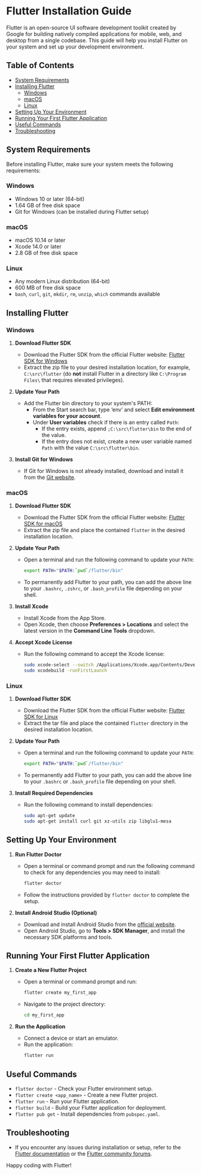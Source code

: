 # Flutter Installation Guide

Flutter is an open-source UI software development toolkit created by Google for building natively compiled applications for mobile, web, and desktop from a single codebase. This guide will help you install Flutter on your system and set up your development environment.

## Table of Contents

- [System Requirements](#system-requirements)
- [Installing Flutter](#installing-flutter)
  - [Windows](#windows)
  - [macOS](#macos)
  - [Linux](#linux)
- [Setting Up Your Environment](#setting-up-your-environment)
- [Running Your First Flutter Application](#running-your-first-flutter-application)
- [Useful Commands](#useful-commands)
- [Troubleshooting](#troubleshooting)

## System Requirements

Before installing Flutter, make sure your system meets the following requirements:

### Windows

- Windows 10 or later (64-bit)
- 1.64 GB of free disk space
- Git for Windows (can be installed during Flutter setup)

### macOS

- macOS 10.14 or later
- Xcode 14.0 or later
- 2.8 GB of free disk space

### Linux

- Any modern Linux distribution (64-bit)
- 600 MB of free disk space
- `bash`, `curl`, `git`, `mkdir`, `rm`, `unzip`, `which` commands available

## Installing Flutter

### Windows

1. **Download Flutter SDK**
   - Download the Flutter SDK from the official Flutter website: [Flutter SDK for Windows](https://docs.flutter.dev/get-started/install/windows)
   - Extract the zip file to your desired installation location, for example, `C:\src\flutter` (do **not** install Flutter in a directory like `C:\Program Files\` that requires elevated privileges).

2. **Update Your Path**
   - Add the Flutter bin directory to your system's PATH:
     - From the Start search bar, type ‘env’ and select **Edit environment variables for your account**.
     - Under **User variables** check if there is an entry called `Path`:
       - If the entry exists, append `;C:\src\flutter\bin` to the end of the value.
       - If the entry does not exist, create a new user variable named `Path` with the value `C:\src\flutter\bin`.

3. **Install Git for Windows**
   - If Git for Windows is not already installed, download and install it from the [Git website](https://git-scm.com/).

### macOS

1. **Download Flutter SDK**
   - Download the Flutter SDK from the official Flutter website: [Flutter SDK for macOS](https://docs.flutter.dev/get-started/install/macos)
   - Extract the zip file and place the contained `flutter` in the desired installation location.

2. **Update Your Path**
   - Open a terminal and run the following command to update your `PATH`:
     ```bash
     export PATH="$PATH:`pwd`/flutter/bin"
     ```
   - To permanently add Flutter to your path, you can add the above line to your `.bashrc`, `.zshrc`, or `.bash_profile` file depending on your shell.

3. **Install Xcode**
   - Install Xcode from the App Store.
   - Open Xcode, then choose **Preferences > Locations** and select the latest version in the **Command Line Tools** dropdown.

4. **Accept Xcode License**
   - Run the following command to accept the Xcode license:
     ```bash
     sudo xcode-select --switch /Applications/Xcode.app/Contents/Developer
     sudo xcodebuild -runFirstLaunch
     ```

### Linux

1. **Download Flutter SDK**
   - Download the Flutter SDK from the official Flutter website: [Flutter SDK for Linux](https://docs.flutter.dev/get-started/install/linux)
   - Extract the tar file and place the contained `flutter` directory in the desired installation location.

2. **Update Your Path**
   - Open a terminal and run the following command to update your `PATH`:
     ```bash
     export PATH="$PATH:`pwd`/flutter/bin"
     ```
   - To permanently add Flutter to your path, you can add the above line to your `.bashrc` or `.bash_profile` file depending on your shell.

3. **Install Required Dependencies**
   - Run the following command to install dependencies:
     ```bash
     sudo apt-get update
     sudo apt-get install curl git xz-utils zip libglu1-mesa
     ```

## Setting Up Your Environment

1. **Run Flutter Doctor**
   - Open a terminal or command prompt and run the following command to check for any dependencies you may need to install:
     ```bash
     flutter doctor
     ```
   - Follow the instructions provided by `flutter doctor` to complete the setup.

2. **Install Android Studio (Optional)**
   - Download and install Android Studio from the [official website](https://developer.android.com/studio).
   - Open Android Studio, go to **Tools > SDK Manager**, and install the necessary SDK platforms and tools.

## Running Your First Flutter Application

1. **Create a New Flutter Project**
   - Open a terminal or command prompt and run:
     ```bash
     flutter create my_first_app
     ```
   - Navigate to the project directory:
     ```bash
     cd my_first_app
     ```

2. **Run the Application**
   - Connect a device or start an emulator.
   - Run the application:
     ```bash
     flutter run
     ```

## Useful Commands

- `flutter doctor` - Check your Flutter environment setup.
- `flutter create <app_name>` - Create a new Flutter project.
- `flutter run` - Run your Flutter application.
- `flutter build` - Build your Flutter application for deployment.
- `flutter pub get` - Install dependencies from `pubspec.yaml`.

## Troubleshooting

- If you encounter any issues during installation or setup, refer to the [Flutter documentation](https://flutter.dev/docs) or the [Flutter community forums](https://flutter.dev/community).

Happy coding with Flutter!

